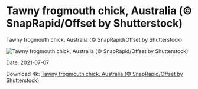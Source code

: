 # Tawny frogmouth chick, Australia (© SnapRapid/Offset by Shutterstock)

Tawny frogmouth chick, Australia (© SnapRapid/Offset by Shutterstock)

![Tawny frogmouth chick, Australia (© SnapRapid/Offset by Shutterstock)](https://bing.com/th?id=OHR.TawnyFrogmouth_EN-US4707407967_UHD.jpg&w=1024&h=576)

Date: 2021-07-07

Download 4k: [Tawny frogmouth chick, Australia (© SnapRapid/Offset by Shutterstock)](https://bing.com/th?id=OHR.TawnyFrogmouth_EN-US4707407967_UHD.jpg)

